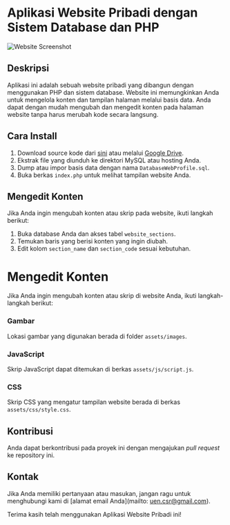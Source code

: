 # Aplikasi Website Pribadi dengan Sistem Database dan PHP

![Website Screenshot](screenshot.png)

## Deskripsi

Aplikasi ini adalah sebuah website pribadi yang dibangun dengan menggunakan PHP dan sistem database. Website ini memungkinkan Anda untuk mengelola konten dan tampilan halaman melalui basis data. Anda dapat dengan mudah mengubah dan mengedit konten pada halaman website tanpa harus merubah kode secara langsung.

## Cara Install

1. Download source kode dari [sini](link_source_kode) atau melalui [Google Drive](link_google_drive).
2. Ekstrak file yang diunduh ke direktori MySQL atau hosting Anda.
3. Dump atau impor basis data dengan nama `DatabaseWebProfile.sql`.
4. Buka berkas `index.php` untuk melihat tampilan website Anda.

## Mengedit Konten

Jika Anda ingin mengubah konten atau skrip pada website, ikuti langkah berikut:

1. Buka database Anda dan akses tabel `website_sections`.
2. Temukan baris yang berisi konten yang ingin diubah.
3. Edit kolom `section_name` dan `section_code` sesuai kebutuhan.

# Mengedit Konten
Jika Anda ingin mengubah konten atau skrip di website Anda, ikuti langkah-langkah berikut:

### Gambar
Lokasi gambar yang digunakan berada di folder `assets/images`.

### JavaScript
Skrip JavaScript dapat ditemukan di berkas `assets/js/script.js`.

### CSS
Skrip CSS yang mengatur tampilan website berada di berkas `assets/css/style.css`.

## Kontribusi
Anda dapat berkontribusi pada proyek ini dengan mengajukan _pull request_ ke repository ini.

## Kontak

Jika Anda memiliki pertanyaan atau masukan, jangan ragu untuk menghubungi kami di [alamat email Anda](mailto: uen.csr@gmail.com).

Terima kasih telah menggunakan Aplikasi Website Pribadi ini!

